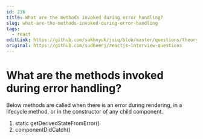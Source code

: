 ```yaml
---
id: 236
title: What are the methods invoked during error handling?
slug: what-are-the-methods-invoked-during-error-handling
tags:
  - react
editLink: https://github.com/sakhnyuk/jsiq/blob/master/questions/theory/react/236.md
original: https://github.com/sudheerj/reactjs-interview-questions
---
```


# What are the methods invoked during error handling?

Below methods are called when there is an error during rendering, in a lifecycle method, or in the constructor of any child component.

1. static getDerivedStateFromError()
2. componentDidCatch()